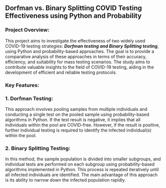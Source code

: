 ## Dorfman vs. Binary Splitting COVID Testing Effectiveness using Python and Probability
### Project Overview:
This project aims to investigate the effectiveness of two widely used COVID-19 testing strategies: 
**_Dorfman testing and Binary Splitting testing_**, using Python and probability-based approaches. 
The goal is to provide a comparative analysis of these approaches in terms of their accuracy, efficiency, and suitability for mass testing scenarios. The study aims to contribute valuable insights to the field of COVID-19 testing, aiding in the development of efficient and reliable testing protocols.

### Key Features:

### 1. Dorfman Testing: 
This approach involves pooling samples from multiple individuals and conducting a single test on the pooled sample using probability-based algorithms in Python. If the test result is negative, it implies that all individuals within the pool are COVID-free. However, if the result is positive, further individual testing is required to identify the infected individual(s) within the pool.

### 2. Binary Splitting Testing: 
In this method, the sample population is divided into smaller subgroups, and individual tests are performed on each subgroup using probability-based algorithms implemented in Python. This process is repeated iteratively until all infected individuals are identified. The main advantage of this approach is its ability to narrow down the infected population rapidly.
